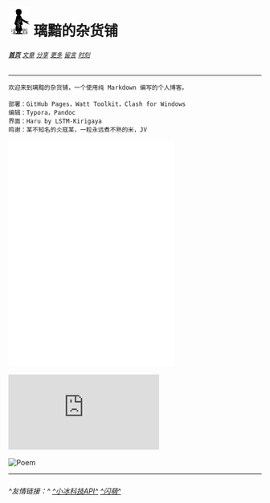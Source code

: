 # [<img src="图标.png" alt="Logo" style="zoom:7%;" />](index.html) 璃黯的杂货铺

###### **[`首页`](index.html)**		[`文章`](文章.html)		[`分享`](分享.html)		[`更多`](更多.html)		[`留言`](留言.html)		[`时刻`](时刻.html)

---

```
欢迎来到璃黯的杂货铺，一个使用纯 Markdown 编写的个人博客。

部署：GitHub Pages，Watt Toolkit，Clash for Windows
编辑：Typora，Pandoc
界面：Haru by LSTM-Kirigaya
鸣谢：某不知名的仌寇某，一粒永远煮不熟的米，JV
```
<iframe frameborder="no" border="0" marginwidth="0" marginheight="0" width=330 height=450 src="//music.163.com/outchain/player?type=0&id=3778678&auto=0&height=430"></iframe>



![BingImg](https://bing.img.run/rand.php)

![Poem](https://v1.jinrishici.com/all.svg?font-size=27&spacing=3)

---

<script type="text/javascript">
        function show_runtime(){
        window.setTimeout("show_runtime()",1000);
        X=new 
        Date("01/22/2023 00:00:00");
        Y=new Date();
        y=365;
        T=(Y.getTime()-X.getTime());
        M=24*60*60*1000;
        a=T/M;
        E=Math.floor(a/y);
        A=Math.floor(a);
        F=Math.floor(a % y);
        b=(a-A)*24;B=Math.floor(b);
        c=(b-B)*60;
        C=Math.floor((b-B)*60);
        D=Math.floor((c-C)*60);
        runtime_span.innerHTML="杂货铺已持续运营 "+E+"年"+F+"天"+B+"小时"+C+"分钟"+D+"秒";
        }
        show_runtime();
</script>

##### <span id="runtime_span"></span>

###### ^友情链接：^	[^小冰科技API^](https://xiaobapi.top/api/)	[^闪萌^](http://www.weshineapp.com/)